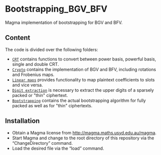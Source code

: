 # Bootstrapping_BGV_BFV

Magma implementation of bootstrapping for BGV and BFV.

## Content

The code is divided over the following folders:
* [`CRT`](CRT) contains functions to convert between power basis, powerful basis, single and double CRT.
* [`Crypto`](Crypto) contains the implementation of BGV and BFV, including rotations and Frobenius maps.
* [`Linear maps`](Linear%20maps) provides functionality to map plaintext coefficients to slots and vice versa.
* [`Digit extraction`](Digit%20extraction) is necessary to extract the upper digits of a sparsely packed or "thin" ciphertext.
* [`Bootstrapping`](Bootstrapping) contains the actual bootstrapping algorithm for fully packed as well as for "thin" ciphertexts.

## Installation

* Obtain a Magma license from http://magma.maths.usyd.edu.au/magma.
* Start Magma and change to the root directory of this repository via the “ChangeDirectory” command.
* Load the desired file via the “load” command.

